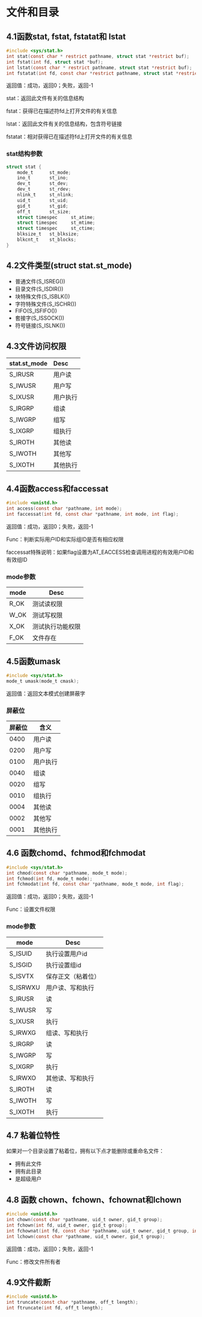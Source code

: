 # 文件和目录

## 4.1函数stat, fstat, fstatat和 lstat

```c
#include <sys/stat.h>
int stat(const char * restrict pathname, struct stat *restrict buf);
int fstat(int fd, struct stat *buf);
int lstat(const char * restrict pathname, struct stat *restrict buf);
int fstatat(int fd, const char *restrict pathname, struct stat *restrict buf, int flag);
```

返回值：成功，返回0；失败，返回-1

stat：返回此文件有关的信息结构

fstat：获得已在描述符fd上打开文件的有关信息

lstat：返回此文件有关的信息结构，包含符号链接 

fstatat：相对获得已在描述符fd上打开文件的有关信息

### stat结构参数

```c
struct stat {
    mode_t		st_mode;
    ino_t		st_ino;
    dev_t		st_dev;
    dev_t		st_rdev;
    nlink_t		st_nlink;
    uid_t		st_uid;
    gid_t		st_gid;
    off_t		st_size;
   	struct timespec		st_atime;
    struct timespec		st_mtime;
    struct timespec		st_ctime;
    blksize_t	st_blksize;
    blkcnt_t	st_blocks;
}
```

## 4.2文件类型(struct stat.st_mode)

- 普通文件(S_ISREG())
- 目录文件(S_ISDIR())
- 块特殊文件(S_ISBLK())
- 字符特殊文件(S_ISCHR())
- FIFO(S_ISFIFO())
- 套接字(S_ISSOCK())
- 符号链接(S_ISLNK())

## 4.3文件访问权限

| stat.st_mode | Desc |
| :---- | :---- |
| S_IRUSR | 用户读 |
| S_IWUSR | 用户写 |
| S_IXUSR | 用户执行 |
| S_IRGRP | 组读 |
| S_IWGRP | 组写 |
| S_IXGRP | 组执行 |
| S_IROTH | 其他读 |
| S_IWOTH | 其他写 |
| S_IXOTH | 其他执行 |

## 4.4函数access和faccessat

```c
#include <unistd.h>
int access(const char *pathname, int mode);
int faccessat(int fd, const char *pathname, int mode, int flag);
```

返回值：成功，返回0；失败，返回-1

Func：判断实际用户ID和实际组ID是否有相应权限

faccessat特殊说明：如果flag设置为AT_EACCESS检查调用进程的有效用户ID和有效组ID

### mode参数

| mode | Desc             |
| ---- | ---------------- |
| R_OK | 测试读权限       |
| W_OK | 测试写权限       |
| X_OK | 测试执行功能权限 |
| F_OK | 文件存在         |

## 4.5函数umask

```c
#include <sys/stat.h>
mode_t umask(mode_t cmask);
```

返回值：返回文本模式创建屏蔽字

### 屏蔽位

| 屏蔽位 | 含义     |
| ------ | -------- |
| 0400   | 用户读   |
| 0200   | 用户写   |
| 0100   | 用户执行 |
| 0040   | 组读     |
| 0020   | 组写     |
| 0010   | 组执行   |
| 0004   | 其他读   |
| 0002   | 其他写   |
| 0001   | 其他执行 |

 ## 4.6 函数chomd、fchmod和fchmodat

```c
#include <sys/stat.h>
int chmod(const char *pathname, mode_t mode);
int fchmod(int fd, mode_t mode);
int fchmodat(int fd, const char *pathname, mode_t mode, int flag);
```

返回值：成功，返回0；失败，返回-1

Func：设置文件权限

### mode参数

| mode     | Desc               |
| -------- | ------------------ |
| S_ISUID  | 执行设置用户id     |
| S_ISGID  | 执行设置组id       |
| S_ISVTX  | 保存正文（粘着位） |
| S_ISRWXU | 用户读、写和执行   |
| S_IRUSR  | 读                 |
| S_IWUSR  | 写                 |
| S_IXUSR  | 执行               |
| S_IRWXG  | 组读、写和执行     |
| S_IRGRP  | 读                 |
| S_IWGRP  | 写                 |
| S_IXGRP  | 执行               |
| S_IRWXO  | 其他读、写和执行   |
| S_IROTH  | 读                 |
| S_IWOTH  | 写                 |
| S_IXOTH  | 执行               |

## 4.7 粘着位特性

如果对一个目录设置了粘着位，拥有以下点才能删除或重命名文件：

- 拥有此文件
- 拥有此目录
- 是超级用户

## 4.8 函数 chown、fchown、fchownat和lchown

```c
#include <unistd.h>
int chown(const char *pathname, uid_t owner, gid_t group);
int fchown(int fd, uid_t owner, gid_t group);
int fchownat(int fd, const char *pathname, uid_t owner, gid_t group, int flag);
int lchown(const char *pathname, uid_t owner, gid_t group);
```

返回值：成功，返回0；失败，返回-1

Func：修改文件所有者

## 4.9文件截断

```c
#include <unistd.h>
int truncate(const char *pathname, off_t length);
int ftruncate(int fd, off_t length);
```


